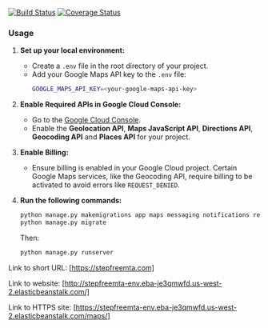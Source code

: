 [![Build Status](https://app.travis-ci.com/gcivil-nyu-org/wed-fall24-team4.svg?token=jwUNqiGUzS6Hs3vuhjTX&branch=develop)](https://app.travis-ci.com/github/gcivil-nyu-org/wed-fall24-team4)
[![Coverage Status](https://coveralls.io/repos/github/gcivil-nyu-org/wed-fall24-team4/badge.svg?branch=develop)](https://coveralls.io/github/gcivil-nyu-org/wed-fall24-team4?branch=develop)

### Usage

1. **Set up your local environment:**
   - Create a `.env` file in the root directory of your project.
   - Add your Google Maps API key to the `.env` file:
     ```bash
     GOOGLE_MAPS_API_KEY=<your-google-maps-api-key>
     ```

2. **Enable Required APIs in Google Cloud Console:**
   - Go to the [Google Cloud Console](https://console.cloud.google.com/).
   - Enable the **Geolocation API**, **Maps JavaScript API**, **Directions API**, **Geocoding API** and **Places API** for your project.

3. **Enable Billing:**
   - Ensure billing is enabled in your Google Cloud project. Certain Google Maps services, like the Geocoding API, require billing to be activated to avoid errors like `REQUEST_DENIED`.

4. **Run the following commands:**
   ```bash
   python manage.py makemigrations app maps messaging notifications reporting
   python manage.py migrate 
   ```
    Then:
    ```bash
    python manage.py runserver 
    ```

Link to short URL: [https://stepfreemta.com]

Link to website: [http://stepfreemta-env.eba-je3qmwfd.us-west-2.elasticbeanstalk.com/]

Link to HTTPS site: [https://stepfreemta-env.eba-je3qmwfd.us-west-2.elasticbeanstalk.com/maps/]
